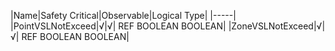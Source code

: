﻿

|Name|Safety Critical|Observable|Logical Type|
|-----|
|PointVSLNotExceed|√|√| REF BOOLEAN BOOLEAN|
|ZoneVSLNotExceed|√|√| REF BOOLEAN BOOLEAN|

